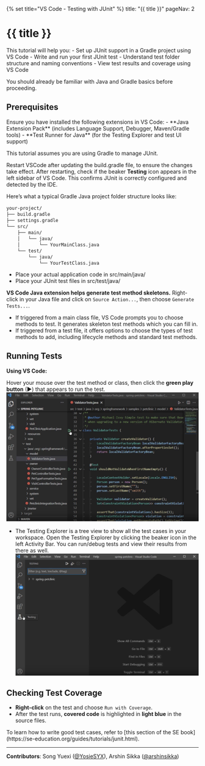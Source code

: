 {% set title="VS Code - Testing with JUnit" %}
<frontmatter>
  title: "{{ title }}"
  pageNav: 2
</frontmatter>

<include src="../common/common-fragments.md#wip-warning" />

# {{ title }}

<box type="info" seamless>
This tutorial will help you:
- Set up JUnit support in a Gradle project using VS Code
- Write and run your first JUnit test
- Understand test folder structure and naming conventions
- View test results and coverage using VS Code

You should already be familiar with Java and Gradle basics before proceeding.
</box>

<!-- ======================================================== -->

## Prerequisites

<include src="vscCreatingNewJavaProject.md#vsc-java-prereq" />
<box type="tip" seamless>
Ensure you have installed the following extensions in VS Code:
- **Java Extension Pack** (includes Language Support, Debugger, Maven/Gradle tools)
- **Test Runner for Java** (for the Testing Explorer and test UI support)
</box>


<include src="junit.md#junit-use-gradle" />

This tutorial assumes you are using Gradle to manage JUnit.

<!-- ======================================================== -->

<include src="junit.md#add-junit-to-gradle" />

<box type="tip" seamless>

Restart VSCode after updating the build.gradle file, to ensure the changes take effect.
</box>
<box type="info" seamless>
 After restarting, check if the beaker **Testing** icon appears in the left sidebar of VS Code.
This confirms JUnit is correctly configured and detected by the IDE.
</box>

<!-- ======================================================== -->

<include src="junit.md#junit-conventions" />

<!-- ======================================================== -->
<box type="tip" seamless>
Here’s what a typical Gradle Java project folder structure looks like:

```text
your-project/
├── build.gradle
├── settings.gradle
└── src/
    ├── main/
    │   └── java/
    │       └── YourMainClass.java
    └── test/
        └── java/
            └── YourTestClass.java
```

* Place your actual application code in src/main/java/
* Place your JUnit test files in src/test/java/
</box>



<!-- ======================================================== -->

<include src="junit.md#first-unit-test" />

<box type="tip" seamless>

**VS Code Java extension helps generate test method skeletons.** Right-click in your Java file and click on `Source Action...`, then choose `Generate Tests...`.

* If triggered from a main class file, VS Code prompts you to choose methods to test. It generates skeleton test methods which you can fill in.
* If triggered from a test file, it offers options to choose the types of test methods to add, including lifecycle methods and standard test methods.
</box>

<!-- ======================================================== -->

## Running Tests

****Using VS Code:****

Hover your mouse over the test method or class, then click the **green play button** (▶) that appears to run the test.  ![VS Code Run Tests](images/vscJUnit/vscRunTest.png)
* The Testing Explorer is a tree view to show all the test cases in your workspace.
   Open the Testing Explorer by clicking the beaker icon in the left Activity Bar. You can run/debug tests and view their results from there as well.
   ![VS Code Testing Explorer](images/vscJUnit/vscTestingExplorer.png)

<!-- ======================================================== -->

## Checking Test Coverage

* **Right-click** on the test and choose `Run with Coverage`.
* After the test runs, **covered code** is highlighted in **light blue** in the source files.

<!-- ======================================================== -->

<include src="junit.md#useful-test-cases" />
To learn how to write good test cases, refer to [this section of the SE book](https://se-education.org/guides/tutorials/junit.html).


<!-- ======================================================== -->

<include src="junit.md#troubleshooting-junit" />

<!-- ======================================================== -->

---

**Contributors**: Song Yuexi ([@YosieSYX](https://github.com/YosieSYX)), Arshin Sikka ([@arshinsikka](https://github.com/arshinsikka))

